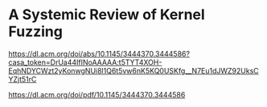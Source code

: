 # A Systemic Review of Kernel Fuzzing

https://dl.acm.org/doi/abs/10.1145/3444370.3444586?casa_token=DrUa44IfINoAAAAA:t5TYT4XOH-EqhNDYCWzt2yKonwgNUi8l1Q6t5vw6nK5KQ0USKfg__N7Eu1dJWZ92UksCYZjt51rC

https://dl.acm.org/doi/pdf/10.1145/3444370.3444586